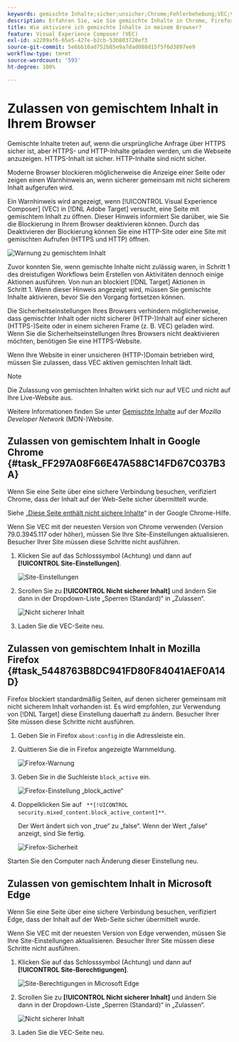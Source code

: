 ```yaml
---
keywords: gemischte Inhalte;sicher;unsicher;Chrome;Fehlerbehebung;VEC;Visual Experience Composer;unsecure;http;https;Firefox;Internet Explorer
description: Erfahren Sie, wie Sie gemischte Inhalte in Chrome, Firefox und Edge aktivieren. Sie können gemischte Inhalte aktivieren, wenn ein Browser die Anzeige einer Seite blockiert, da sicherer Inhalt mit unsicherem Inhalt gemischt wird.
title: Wie aktiviere ich gemischte Inhalte in meinem Browser?
feature: Visual Experience Composer (VEC)
exl-id: a2209af6-65e5-427e-b2cb-53b803728ef3
source-git-commit: 5e6bb16ad752b85e9a7dad088d15f5f6d3897ee9
workflow-type: tm+mt
source-wordcount: '593'
ht-degree: 100%

---
```


# Zulassen von gemischtem Inhalt in Ihrem Browser

Gemischte Inhalte treten auf, wenn die ursprüngliche Anfrage über HTTPS sicher ist, aber HTTPS- *und* HTTP-Inhalte geladen werden, um die Webseite anzuzeigen. HTTPS-Inhalt ist sicher. HTTP-Inhalte sind nicht sicher.

Moderne Browser blockieren möglicherweise die Anzeige einer Seite oder zeigen einen Warnhinweis an, wenn sicherer gemeinsam mit nicht sicherem Inhalt aufgerufen wird.

Ein Warnhinweis wird angezeigt, wenn [!UICONTROL Visual Experience Composer] (VEC) in [!DNL Adobe Target] versucht, eine Seite mit gemischtem Inhalt zu öffnen. Dieser Hinweis informiert Sie darüber, wie Sie die Blockierung in Ihrem Browser deaktivieren können. Durch das Deaktivieren der Blockierung können Sie eine HTTP-Site oder eine Site mit gemischten Aufrufen (HTTPS und HTTP) öffnen.

![Warnung zu gemischtem Inhalt](/help/main/c-experiences/c-visual-experience-composer/r-troubleshoot-composer/assets/mixed_content_warning.png)

Zuvor konnten Sie, wenn gemischte Inhalte nicht zulässig waren, in Schritt 1 des dreistufigen Workflows beim Erstellen von Aktivitäten dennoch einige Aktionen ausführen. Von nun an blockiert [!DNL Target] Aktionen in Schritt 1. Wenn dieser Hinweis angezeigt wird, müssen Sie gemischte Inhalte aktivieren, bevor Sie den Vorgang fortsetzen können.

Die Sicherheitseinstellungen Ihres Browsers verhindern möglicherweise, dass gemischter Inhalt oder nicht sicherer (HTTP-)Inhalt auf einer sicheren (HTTPS-)Seite oder in einem sicheren Frame (z. B. VEC) geladen wird. Wenn Sie die Sicherheitseinstellungen Ihres Browsers nicht deaktivieren möchten, benötigen Sie eine HTTPS-Website.

Wenn Ihre Website in einer unsicheren (HTTP-)Domain betrieben wird, müssen Sie zulassen, dass VEC aktiven gemischten Inhalt lädt.

>[!NOTE]
>
>Die Zulassung von gemischten Inhalten wirkt sich nur auf VEC und nicht auf Ihre Live-Website aus.

Weitere Informationen finden Sie unter [Gemischte Inhalte](https://developer.mozilla.org/en-US/docs/Web/Security/Mixed_content) auf der *Mozilla Developer Network* (MDN-)Website.

## Zulassen von gemischtem Inhalt in Google Chrome {#task_FF297A08F66E47A588C14FD67C037B3A}

Wenn Sie eine Seite über eine sichere Verbindung besuchen, verifiziert Chrome, dass der Inhalt auf der Web-Seite sicher übermittelt wurde.

Siehe „[Diese Seite enthält nicht sichere Inhalte](https://support.google.com/chrome/answer/1342714?hl=de)“ in der Google Chrome-Hilfe.

Wenn Sie VEC mit der neuesten Version von Chrome verwenden (Version 79.0.3945.117 oder höher), müssen Sie Ihre Site-Einstellungen aktualisieren. Besucher Ihrer Site müssen diese Schritte nicht ausführen.

1. Klicken Sie auf das Schlosssymbol (Achtung) und dann auf **[!UICONTROL Site-Einstellungen]**.

   ![Site-Einstellungen](/help/main/c-experiences/c-visual-experience-composer/r-troubleshoot-composer/assets/site-settings.png)

1. Scrollen Sie zu **[!UICONTROL Nicht sicherer Inhalt]** und ändern Sie dann in der Dropdown-Liste „Sperren (Standard)“ in „Zulassen“.

   ![Nicht sicherer Inhalt](/help/main/c-experiences/c-visual-experience-composer/r-troubleshoot-composer/assets/insecure-content.png)

1. Laden Sie die VEC-Seite neu.

## Zulassen von gemischtem Inhalt in Mozilla Firefox {#task_5448763B8DC941FD80F84041AEF0A14D}

Firefox blockiert standardmäßig Seiten, auf denen sicherer gemeinsam mit nicht sicherem Inhalt vorhanden ist. Es wird empfohlen, zur Verwendung von [!DNL Target] diese Einstellung dauerhaft zu ändern. Besucher Ihrer Site müssen diese Schritte nicht ausführen.

1. Geben Sie in Firefox `about:config` in die Adressleiste ein.
1. Quittieren Sie die in Firefox angezeigte Warnmeldung.

   ![Firefox-Warnung](/help/main/c-experiences/c-visual-experience-composer/r-troubleshoot-composer/assets/firefox.png)

1. Geben Sie in die Suchleiste `block_active` ein.

   ![Firefox-Einstellung „block_active“](/help/main/c-experiences/c-visual-experience-composer/r-troubleshoot-composer/assets/firefox3.png)

1. Doppelklicken Sie auf ` **[!UICONTROL security.mixed_content.block_active_content]**`.

   Der Wert ändert sich von „true“ zu „false“. Wenn der Wert „false“ anzeigt, sind Sie fertig.

   ![Firefox-Sicherheit](/help/main/c-experiences/c-visual-experience-composer/r-troubleshoot-composer/assets/firefox2.png)

Starten Sie den Computer nach Änderung dieser Einstellung neu.

## Zulassen von gemischtem Inhalt in Microsoft Edge

Wenn Sie eine Seite über eine sichere Verbindung besuchen, verifiziert Edge, dass der Inhalt auf der Web-Seite sicher übermittelt wurde.

Wenn Sie VEC mit der neuesten Version von Edge verwenden, müssen Sie Ihre Site-Einstellungen aktualisieren. Besucher Ihrer Site müssen diese Schritte nicht ausführen.

1. Klicken Sie auf das Schlosssymbol (Achtung) und dann auf **[!UICONTROL Site-Berechtigungen]**.

   ![Site-Berechtigungen in Microsoft Edge](/help/main/c-experiences/c-visual-experience-composer/r-troubleshoot-composer/assets/ms-edge.png)

1. Scrollen Sie zu **[!UICONTROL Nicht sicherer Inhalt]** und ändern Sie dann in der Dropdown-Liste „Sperren (Standard)“ in „Zulassen“.

   ![Nicht sicherer Inhalt](/help/main/c-experiences/c-visual-experience-composer/r-troubleshoot-composer/assets/ms-edge-2.png)

1. Laden Sie die VEC-Seite neu.
